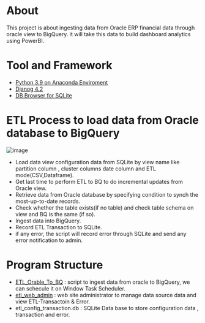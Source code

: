 # About
This project is about ingesting data from Oracle ERP financial data through oracle view to BigQuery. it will take this data to build 
dashboard analytics using PowerBI.

# Tool and Framework
* [Python 3.9 on Anaconda Enviroment](https://www.anaconda.com/download)
* [Djanog 4.2](https://docs.djangoproject.com/en/4.2/releases/4.2/) 
* [DB Browser for SQLite](https://sqlitebrowser.org/) 

# ETL Process to load data from Oracle database to BigQuery
![image](https://github.com/technqvi/MIS-FinData/assets/38780060/cc3eb971-4bbc-437d-95a9-bb786e6620f7)
* Load data view configuration data from SQLite by view name like  partition column , cluster columns  date column  and ETL mode(CSV,Dataframe).
* Get last time to perform ETL to BQ to do incremental updates from Oracle view.
* Retrieve data from Oracle database by specifying condition to synch the most-up-to-date records.
* Check whether the table exists(if no table) and check table schema on view and BQ is the same (if so).
* Ingest data into BigQuery.
* Record ETL Transaction to SQLite.
* if any error, the script will record error through SQLite and send any error notification to admin.

# Program Structure
* [ETL_Orable_To_BQ](https://github.com/technqvi/MIS-FinData/tree/main/ETL_Orable_To_BQ) : script to ingest data from oracle to BigQuery, we can schecule it on Window Task Scheduler.
* [etl_web_admin](https://github.com/technqvi/MIS-FinData/tree/main/ETL_Orable_To_BQ/etl_web_admin) : web site administrator to manage data source data and view ETL-Transactoin & Error.
* etl_config_transaction.db : SQLite Data base to store configuration data , transaction and error.